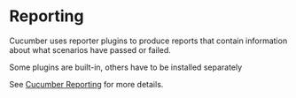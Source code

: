 # Reporting

Cucumber uses reporter plugins to produce reports that contain information about what scenarios have passed or failed.

Some plugins are built-in, others have to be installed separately

See [Cucumber Reporting](https://cucumber.io/docs/cucumber/reporting) for more details.